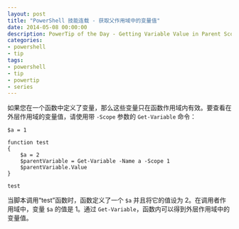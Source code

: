 ```yaml
---
layout: post
title: "PowerShell 技能连载 - 获取父作用域中的变量值"
date: 2014-05-08 00:00:00
description: PowerTip of the Day - Getting Variable Value in Parent Scope
categories:
- powershell
- tip
tags:
- powershell
- tip
- powertip
- series
---
```

如果您在一个函数中定义了变量，那么这些变量只在函数作用域内有效。要查看在外层作用域的变量值，请使用带 `-Scope` 参数的 `Get-Variable` 命令：

    $a = 1

    function test
    {
        $a = 2
        $parentVariable = Get-Variable -Name a -Scope 1
        $parentVariable.Value
    }

    test

当脚本调用“test”函数时，函数定义了一个 `$a` 并且将它的值设为 2。在调用者作用域中，变量 `$a` 的值是 1。通过 `Get-Variable`，函数内可以得到外层作用域中的变量值。

<!--本文国际来源：[Getting Variable Value in Parent Scope](http://community.idera.com/powershell/powertips/b/tips/posts/getting-variable-value-in-parent-scope)-->
